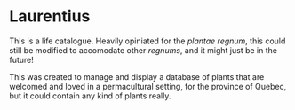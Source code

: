 # Laurentius

This is a life catalogue. Heavily opiniated for the _plantae regnum_, this could still be modified to accomodate other _regnums_, and it might just be in the future!

This was created to manage and display a database of plants that are welcomed and loved in a permacultural setting, for the province of Quebec, but it could contain any kind of plants really.